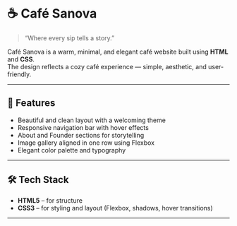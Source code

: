 # ☕ Café Sanova

> “Where every sip tells a story.”

Café Sanova is a warm, minimal, and elegant café website built using **HTML** and **CSS**.  
The design reflects a cozy café experience — simple, aesthetic, and user-friendly.

---

## 🌟 Features
- Beautiful and clean layout with a welcoming theme  
- Responsive navigation bar with hover effects  
- About and Founder sections for storytelling  
- Image gallery aligned in one row using Flexbox  
- Elegant color palette and typography  

---

## 🛠️ Tech Stack
- **HTML5** – for structure  
- **CSS3** – for styling and layout (Flexbox, shadows, hover transitions)  

---



